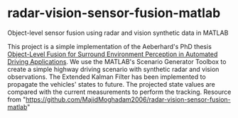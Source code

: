 # radar-vision-sensor-fusion-matlab
Object-level sensor fusion using radar and vision synthetic data in MATLAB

This project is a simple implementation of the Aeberhard's PhD thesis [Object-Level Fusion for Surround Environment Perception in Automated Driving Applications](https://d-nb.info/113647157X/34). We use the MATLAB's Scenario Generator Toolbox to create a simple highway driving scenario with synthetic radar and vision observations. The Extended Kalman Filter has been implemented to propagate the vehicles' states to future. The projected state values are compared with the current measurements to perform the tracking.
Resource from "https://github.com/MajidMoghadam2006/radar-vision-sensor-fusion-matlab"
